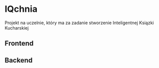 # IQchnia
Projekt na uczelnie, który ma za zadanie stworzenie Inteligentnej Ksiązki Kucharskiej

## Frontend 

## Backend